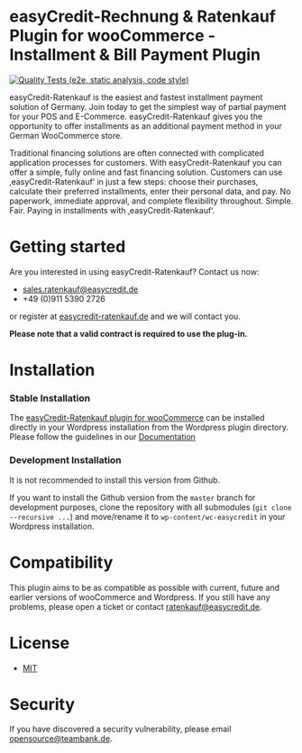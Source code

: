 # easyCredit-Rechnung & Ratenkauf Plugin for wooCommerce - Installment & Bill Payment Plugin

[![Quality Tests (e2e, static analysis, code style)](https://github.com/teambank/ratenkaufbyeasycredit-plugin-woocommerce/actions/workflows/test.yml/badge.svg)](https://github.com/teambank/ratenkaufbyeasycredit-plugin-woocommerce/actions/workflows/test.yml)

easyCredit-Ratenkauf is the easiest and fastest installment payment solution of Germany. Join today to get the simplest way of partial payment for your POS and E-Commerce. easyCredit-Ratenkauf gives you the opportunity to offer installments as an additional payment method in your German WooCommerce store.

Traditional financing solutions are often connected with complicated application processes for customers. With easyCredit-Ratenkauf you can offer a simple, fully online and fast financing solution. Customers can use ‚easyCredit-Ratenkauf‘ in just a few steps: choose their purchases, calculate their preferred installments, enter their personal data, and pay. No paperwork, immediate approval, and complete flexibility throughout. Simple. Fair. Paying in installments with ‚easyCredit-Ratenkauf‘.

# Getting started
Are you interested in using easyCredit-Ratenkauf? Contact us now:
* [sales.ratenkauf@easycredit.de](mailto:sales.ratenkauf@easycredit.de)
* +49 (0)911 5390 2726
  
or register at [easycredit-ratenkauf.de](https://www.easycredit-ratenkauf.de/registrierung.htm) and we will contact you.

**Please note that a valid contract is required to use the plug-in.**

# Installation

### Stable Installation

The [easyCredit-Ratenkauf plugin for wooCommerce](https://de.wordpress.org/plugins/wc-easycredit/) can be installed directly in your Wordpress installation from the Wordpress plugin directory. Please follow the guidelines in our [Documentation](https://netzkollektiv.com/docs/easycredit-woocommerce/)

### Development Installation
It is not recommended to install this version from Github. 

If you want to install the Github version from the `master` branch for development purposes, clone the repository with all submodules (`git clone --recursive ...`) and move/rename it to `wp-content/wc-easycredit` in your Wordpress installation.

# Compatibility

This plugin aims to be as compatible as possible with current, future and earlier versions of wooCommerce and Wordpress. If you still have any problems, please open a ticket or contact [ratenkauf@easycredit.de](mailto:ratenkauf@easycredit.de).

# License

* [MIT](https://opensource.org/licenses/MIT)

# Security
If you have discovered a security vulnerability, please email [opensource@teambank.de](mailto:opensource@teambank.de).

